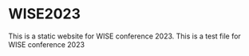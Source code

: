 # WISE2023
This is a static website for WISE conference 2023.
This is a test file for WISE conference 2023